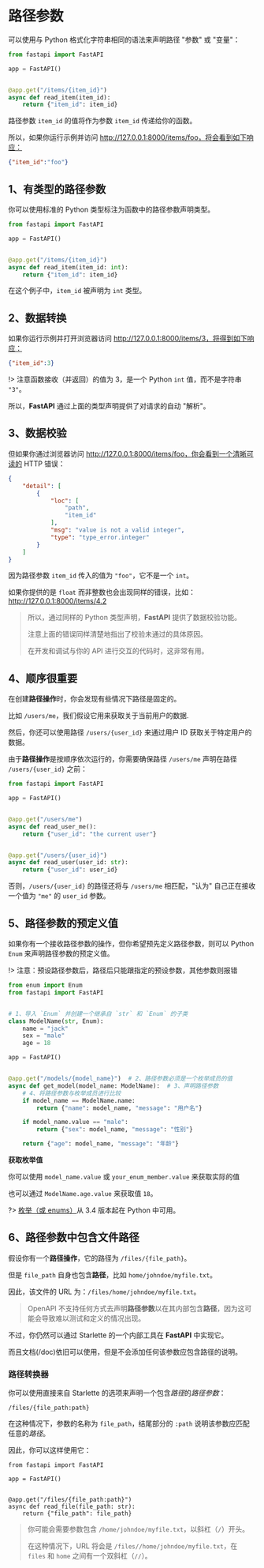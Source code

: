 # 路径参数

可以使用与 Python 格式化字符串相同的语法来声明路径 "参数" 或 "变量"：

```python
from fastapi import FastAPI

app = FastAPI()


@app.get("/items/{item_id}")
async def read_item(item_id):
    return {"item_id": item_id}
```

路径参数 `item_id` 的值将作为参数 `item_id` 传递给你的函数。

所以，如果你运行示例并访问 http://127.0.0.1:8000/items/foo，将会看到如下响应：

```json
{"item_id":"foo"}
```



## 1、有类型的路径参数

你可以使用标准的 Python 类型标注为函数中的路径参数声明类型。

```python
from fastapi import FastAPI

app = FastAPI()


@app.get("/items/{item_id}")
async def read_item(item_id: int):
    return {"item_id": item_id}
```

在这个例子中，`item_id` 被声明为 `int` 类型。



## 2、数据转换

如果你运行示例并打开浏览器访问 http://127.0.0.1:8000/items/3，将得到如下响应：

```json
{"item_id":3}
```

!> 注意函数接收（并返回）的值为 3，是一个 Python `int` 值，而不是字符串 `"3"`。

所以，**FastAPI** 通过上面的类型声明提供了对请求的自动 "解析"。



## 3、数据校验

但如果你通过浏览器访问 http://127.0.0.1:8000/items/foo，你会看到一个清晰可读的 HTTP 错误：

```json
{
    "detail": [
        {
            "loc": [
                "path",
                "item_id"
            ],
            "msg": "value is not a valid integer",
            "type": "type_error.integer"
        }
    ]
}
```

因为路径参数 `item_id` 传入的值为 `"foo"`，它不是一个 `int`。

如果你提供的是 `float` 而非整数也会出现同样的错误，比如： http://127.0.0.1:8000/items/4.2

>所以，通过同样的 Python 类型声明，**FastAPI** 提供了数据校验功能。
>
>注意上面的错误同样清楚地指出了校验未通过的具体原因。
>
>在开发和调试与你的 API 进行交互的代码时，这非常有用。



## 4、顺序很重要

在创建**路径操作**时，你会发现有些情况下路径是固定的。

比如 `/users/me`，我们假设它用来获取关于当前用户的数据.

然后，你还可以使用路径 `/users/{user_id}` 来通过用户 ID 获取关于特定用户的数据。

由于**路径操作**是按顺序依次运行的，你需要确保路径 `/users/me` 声明在路径 `/users/{user_id}` 之前：

```python
from fastapi import FastAPI

app = FastAPI()


@app.get("/users/me")
async def read_user_me():
    return {"user_id": "the current user"}


@app.get("/users/{user_id}")
async def read_user(user_id: str):
    return {"user_id": user_id}
```

否则，`/users/{user_id}` 的路径还将与 `/users/me` 相匹配，"认为" 自己正在接收一个值为 `"me"` 的 `user_id` 参数。



## 5、路径参数的预定义值

如果你有一个接收路径参数的操作，但你希望预先定义路径参数，则可以 Python `Enum` 来声明路径参数的预定义值。

!> 注意：预设路径参数后，路径后只能跟指定的预设参数，其他参数则报错

```python
from enum import Enum
from fastapi import FastAPI


# 1、导入 `Enum` 并创建一个继承自 `str` 和 `Enum` 的子类
class ModelName(str, Enum):
    name = "jack"
    sex = "male"
    age = 18

app = FastAPI()


@app.get("/models/{model_name}")  # 2、路径参数必须是一个枚举成员的值
async def get_model(model_name: ModelName):  # 3、声明路径参数
    # 4、将路径参数与枚举成员进行比较
    if model_name == ModelName.name:
        return {"name": model_name, "message": "用户名"}

    if model_name.value == "male":
        return {"sex": model_name, "message": "性别"}

    return {"age": model_name, "message": "年龄"}

```

**获取枚举值**

你可以使用 `model_name.value` 或 `your_enum_member.value` 来获取实际的值

也可以通过 `ModelName.age.value` 来获取值 `18`。

?> [枚举（或 enums）](https://docs.python.org/3/library/enum.html)从 3.4 版本起在 Python 中可用。



## 6、路径参数中包含文件路径

假设你有一个**路径操作**，它的路径为 `/files/{file_path}`。

但是 `file_path` 自身也包含**路径**，比如 `home/johndoe/myfile.txt`。

因此，该文件的 URL 为：`/files/home/johndoe/myfile.txt`。

> OpenAPI 不支持任何方式去声明**路径参数**以在其内部包含**路径**，因为这可能会导致难以测试和定义的情况出现。

不过，你仍然可以通过 Starlette 的一个内部工具在 **FastAPI** 中实现它。

而且文档(/doc)依旧可以使用，但是不会添加任何该参数应包含路径的说明。

### 路径转换器

你可以使用直接来自 Starlette 的选项来声明一个包含*路径*的*路径参数*：

```
/files/{file_path:path}
```

在这种情况下，参数的名称为 `file_path`，结尾部分的 `:path` 说明该参数应匹配任意的*路径*。

因此，你可以这样使用它：

```
from fastapi import FastAPI

app = FastAPI()


@app.get("/files/{file_path:path}")
async def read_file(file_path: str):
    return {"file_path": file_path}
```

> 你可能会需要参数包含 `/home/johndoe/myfile.txt`，以斜杠（`/`）开头。
>
> 在这种情况下，URL 将会是 `/files//home/johndoe/myfile.txt`，在 `files` 和 `home` 之间有一个双斜杠（`//`）。

